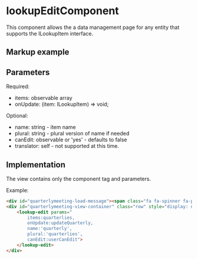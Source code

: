 # lookupEditComponent
This component allows the a data management page for any entity that supports the ILookupItem interface.

## Markup example

## Parameters
Required:
- items: observable array
- onUpdate:  (item: ILookupItem) => void;

Optional:
- name: string - item name
- plural: string - plural version of name if needed
- canEdit: observable<boolean> or 'yes' - defaults to false
- translator: self - not supported at this time.

## Implementation
The view contains only the component tag and parameters.

Example:
```html
<div id="quarterlymeeting-load-message"><span class="fa fa-spinner fa-pulse fa-2x" style="color:lightgrey"></span></div>
<div id="quarterlymeeting-view-container" class="row" style="display: none">
    <lookup-edit params="
        items:quarterlies,
        onUpdate:updateQuarterly,
        name:'quarterly',
        plural:'quarterlies',
        canEdit:userCanEdit">
    </lookup-edit>
</div>

```


